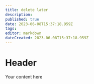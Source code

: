 ```yaml
---
title: delete later
description: 
published: true
date: 2023-06-08T15:37:18.959Z
tags: 
editor: markdown
dateCreated: 2023-06-08T15:37:18.959Z
---
```


# Header
Your content here